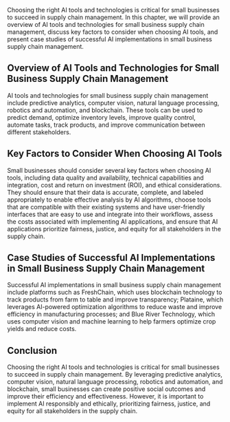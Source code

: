 

Choosing the right AI tools and technologies is critical for small businesses to succeed in supply chain management. In this chapter, we will provide an overview of AI tools and technologies for small business supply chain management, discuss key factors to consider when choosing AI tools, and present case studies of successful AI implementations in small business supply chain management.

Overview of AI Tools and Technologies for Small Business Supply Chain Management
--------------------------------------------------------------------------------

AI tools and technologies for small business supply chain management include predictive analytics, computer vision, natural language processing, robotics and automation, and blockchain. These tools can be used to predict demand, optimize inventory levels, improve quality control, automate tasks, track products, and improve communication between different stakeholders.

Key Factors to Consider When Choosing AI Tools
----------------------------------------------

Small businesses should consider several key factors when choosing AI tools, including data quality and availability, technical capabilities and integration, cost and return on investment (ROI), and ethical considerations. They should ensure that their data is accurate, complete, and labeled appropriately to enable effective analysis by AI algorithms, choose tools that are compatible with their existing systems and have user-friendly interfaces that are easy to use and integrate into their workflows, assess the costs associated with implementing AI applications, and ensure that AI applications prioritize fairness, justice, and equity for all stakeholders in the supply chain.

Case Studies of Successful AI Implementations in Small Business Supply Chain Management
---------------------------------------------------------------------------------------

Successful AI implementations in small business supply chain management include platforms such as FreshChain, which uses blockchain technology to track products from farm to table and improve transparency; Plataine, which leverages AI-powered optimization algorithms to reduce waste and improve efficiency in manufacturing processes; and Blue River Technology, which uses computer vision and machine learning to help farmers optimize crop yields and reduce costs.

Conclusion
----------

Choosing the right AI tools and technologies is critical for small businesses to succeed in supply chain management. By leveraging predictive analytics, computer vision, natural language processing, robotics and automation, and blockchain, small businesses can create positive social outcomes and improve their efficiency and effectiveness. However, it is important to implement AI responsibly and ethically, prioritizing fairness, justice, and equity for all stakeholders in the supply chain.
